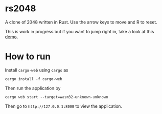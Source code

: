 # rs2048
A clone of 2048 written in Rust. Use the arrow keys to move and R to reset.

This is work in progress but if you want to jump right in, take a look at this [demo](https://kappadistributive.github.io/rs2048/).

# How to run
Install `cargo-web` using `cargo` as

``` shell
cargo install -f cargo-web
```

Then run the application by

``` shell
cargo web start --target=wasm32-unknown-unknown
```

Then go to `http://127.0.0.1:8000` to view the application.

